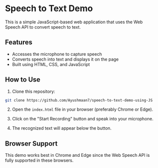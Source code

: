 # Speech to Text Demo

This is a simple JavaScript-based web application that uses the Web Speech API to convert speech to text.

## Features

- Accesses the microphone to capture speech
- Converts speech into text and displays it on the page
- Built using HTML, CSS, and JavaScript

## How to Use

1. Clone this repository:
```bash
git clone https://github.com/Ayushmaan7/speech-to-text-demo-using-JS
```

2. Open the `index.html` file in your browser (preferably Chrome or Edge).

3. Click on the "Start Recording" button and speak into your microphone.

4. The recognized text will appear below the button.

## Browser Support

This demo works best in Chrome and Edge since the Web Speech API is fully supported in these browsers.
